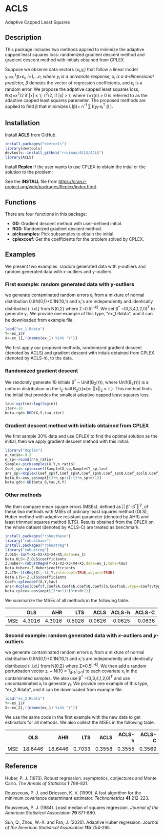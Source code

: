 # ACLS
Adaptive Capped Least Squares
## Description
This package includes two methods applied to minimize the adaptive capped least squares loss: randomized gradient descent method and gradient descent method with initials obtained from CPLEX.

Suppose we observe data vectors  (x<sub>i</sub>,y<sub>i</sub>) that follow a linear model y<sub>i</sub>=x<sub>i</sub><sup>T</sup>&beta;<sup>*</sup>+&epsilon;<sub>i</sub>, i=1,...n, where y<sub>i</sub> is a univariate response,  x<sub>i</sub> is a d-dimensional predictor, &beta;<sup>*</sup> denotes the vector of regression coefficients, and &epsilon;<sub>i</sub> is a random error. We propose the adpative capped least squares loss, &ell;(x)=x<sup>2</sup>/2 if |x| &leq; &tau;; &tau;<sup>2</sup>/2, if |x| &gt; &tau;, where &tau;=&tau;(n) &gt; 0 is referred to as the adaptive capped least squares parameter. The proposed methods are applied to find &beta; that minimizes L(&beta;)= n<sup>-1</sup> &sum; l(y<sub>i</sub>-x<sub>i</sub><sup>T</sup> &beta; ).

## Installation
Install **ACLS** from GitHub:
``` R
install.packages("devtools")
library(devtools)
devtools::install_github("rruimao/ACLS/ACLS")
library(ACLS)
``` 

Install **Rcplex** if the user wants to use CPLEX to obtain the intial or the solution to the problem:

See the **INSTALL** file from https://cran.r-project.org/web/packages/Rcplex/index.html.


## Functions
There are four functions in this package:

- **GD**: Gradient descent method with user-defined initial.
- **RGD**: Randomized gradient descent method.
- **picksamples**: Pick subsamples to obtain the initial.
- **cplexcoef**: Get the coefficients for the problem solved by CPLEX.

## Examples
We present two examples: random generated data with y-outliers and random generated data with x-outliers and y-outliers. 



### First example: random generated data with y-outliers
we generate contaminated random errors &epsilon;<sub>i</sub> from a mixture of normal distribution 0.9N(0,1)+0.1N(10,1) and x<sub>i</sub>'s are independently and identically distributed (i.i.d.) from N(0,&Sigma;) where &Sigma;=0.5<sup>|j-k|</sup>. We set &beta;<sup>*</sup> =(0,3,4,1,2,0)<sup>T</sup> to generate y<sub>i</sub>. We provide one example of this type, "ex_1.Rdata", and it can be downloaded from example file.

```R
load("ex_1.Rdata")
Y<-ex_1$Y
X<-ex_1[,!(names(ex_1) %in% "Y")]
```

We first apply our proposed methods, randomized gradient descent (denoted by ACLS) and gradient descent with intials obtained from CPLEX (denoted by ACLS-h), to the data. 


### Randomized gradient descent
We randomly generate 10 initials &beta;<sup>*</sup> ~ Unif(B<sub>2</sub>(&tau;)), where Unif(B<sub>2</sub>(&tau;)) is a uniform distribution on the l<sub>2</sub>-ball B<sub>2</sub>(&tau;)={x: ||x||<sub>2</sub> &leq; &tau; }. This method finds the initial that provides the smallest adaptive capped least squares loss.

``` R
tau<-sqrt(n)/log(log(n))
iter<-10
beta.rgd<-RGD(X,Y,tau,iter)
```

### Gradient descent method with initials obtained from CPLEX 
We first sample 30% data and use CPLEX to find the optimal solution as the initial, then we apply gradient descent method with this initial.
``` R
library("Rcplex")
n_ratio<-0.3
n_sp<-round(n*n_ratio)
Sample<-picksamples(X,Y,n_ratio)
Coef_sp<-cplexcoef(Sample$X_sp,Sample$Y_sp,tau)
ans_sp<-Rcplex(Coef_sp$f,Coef_sp$A,Coef_sp$b,Coef_sp$Q,Coef_sp$lb,Coef_sp$ub,vtype=Coef_sp$vtype)
beta_0<-ans_sp$xopt[(3*n_sp+1):(3*n_sp+d+1)]
beta.gdc<-GD(beta_0,tau,X,Y)
```

### Other methods
We then compare mean square errors (MSEs), defined as || &beta;&circ;-&beta;<sup>*</sup>||<sup>2</sup>, of these two methods with MSEs of ordinary least squares method (OLS), Huber method with adaptive resistant parameter (denoted by AHR) and least trimmed squares method (LTS). Results obtained from the CPLEX on the whole dataset (denoted by ACLS-C) are treated as benchmark. 
``` R
install.packages("robustbase")
library("robustbase")
install.packages("robustreg")
library("robustreg")
Z.OLS<-lm(Y~X1+X2+X3+X4+X5,data=ex_1)
beta.OLS<-Z.OLS$coefficients
Z.Huber<-robustRegH(Y~X1+X2+X3+X4+X5,data=ex_1,tune=tau)
beta.Huber<-Z.Huber$coefficients
Z.LTS<-ltsReg(X[,-1],Y,intercept=TRUE,adjust=TRUE)
beta.LTS<-Z.LTS$coefficients
Coef<-cplexcoef(X,Y,tau)
ans<-Rcplex(Coef$f,Coef$A,Coef$b,Coef$Q,Coef$lb,Coef$ub,vtype=Coef$vtype)
beta.cplex<-ans$xopt[(3*n+1):(3*n+d+1)]
```

We summarize the MSEs of all methods in the following table.

|    |OLS | AHR |  LTS | ACLS | ACLS-h | ACLS-C |
| :---         |     :---:      |          ---: |          ---: |          ---: |          ---: |          ---: |
| MSE   | 4.3016    | 4.3016 |0.5026|0.0626|0.0625|0.0636|

### Second example: random generated data with $x$-outliers and $y$-outliers
we generate contaminated random errors &epsilon;<sub>i</sub> from a mixture of normal distribution 0.9N(0,1)+0.1N(10,1) and x<sub>i</sub>'s are independently and identically distributed (i.i.d.) from N(0,&Sigma;) where &Sigma;=0.5<sup>|j-k|</sup>. We then add a random perturbation vector  z<sub>i</sub> ~ N(10 &times; 1<sub>d-1</sub>,I<sub>d-1</sub>) to each covariate x<sub>i</sub> in the contaminated samples. We also use &beta;<sup>*</sup> =(0,3,4,1,2,0)<sup>T</sup> and use uncontaminated x<sub>i</sub> to generate y<sub>i</sub>. We provide one example of this type, "ex_2.Rdata", and it can be downloaded from example file.
	
``` R
load("ex_2.Rdata")
Y<-ex_2$Y
X<-ex_2[,!(names(ex_1) %in% "Y")]
```	


We use the same code in the first example with the new data to get estimators for all methods. We also collect the MSEs in the following table. 

|    |OLS | AHR |  LTS | ACLS | ACLS-h | ACLS-C |
| :---         |     :---:      |          ---: |          ---: |          ---: |          ---: |          ---: |
| MSE   | 18.6446   | 18.6446    |0.7033|0.3558|0.3555|0.3569|

## Reference
Huber, P. J. (1973). Robust regression: asymptotics, conjectures and Monte Carlo. *The Annals of Statistics* **1** 799-821.

Rousseeuw, P. J. and Driessen, K. V. (1999). A fast algorithm for the minimum covariance determinant estimator. *Technometrics* **41** 212-223.

Rousseeuw, P. J. (1984). Least median of squares regression. *Journal of the American Statistical Association* **79** 871-880.

Sun, Q., Zhou, W.-X. and Fan, J. (2020). Adaptive Huber regression. *Journal of the American Statistical Association* **115** 254-265.

